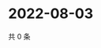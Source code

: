 # 2022-08-03

共 0 条

<!-- BEGIN WEIBO -->
<!-- 最后更新时间 Wed Aug 03 2022 02:20:16 GMT+0800 (China Standard Time) -->

<!-- END WEIBO -->
